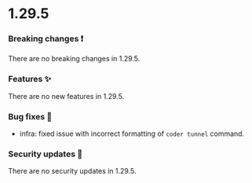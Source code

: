 # 1.29.5

### Breaking changes ❗

There are no breaking changes in 1.29.5.

### Features ✨

There are no new features in 1.29.5.

### Bug fixes 🐛

- infra: fixed issue with incorrect formatting of `coder tunnel` command.

### Security updates 🔐

There are no security updates in 1.29.5.
